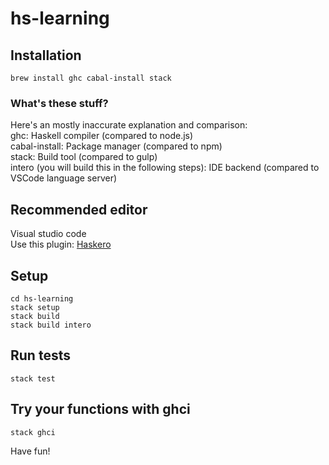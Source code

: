 # hs-learning

## Installation
```
brew install ghc cabal-install stack
```
### What's these stuff?
Here's an mostly inaccurate explanation and comparison:  
ghc: Haskell compiler (compared to node.js)  
cabal-install: Package manager (compared to npm)  
stack: Build tool (compared to gulp)  
intero (you will build this in the following steps): IDE backend (compared to VSCode language server)

## Recommended editor
Visual studio code  
Use this plugin: [Haskero](https://marketplace.visualstudio.com/items?itemName=Vans.haskero)

## Setup
```
cd hs-learning
stack setup
stack build
stack build intero
```

## Run tests
```
stack test
```

## Try your functions with ghci
```
stack ghci
```

Have fun!